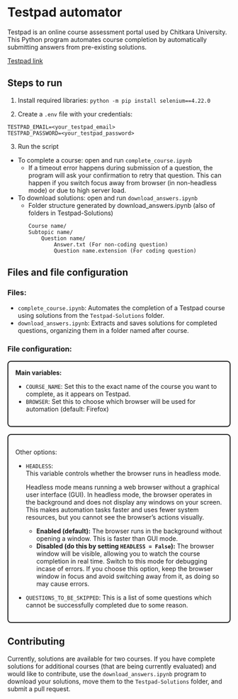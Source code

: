 # Testpad automator

Testpad is an online course assessment portal used by Chitkara University. This Python program automates course completion by automatically submitting answers from pre-existing solutions.

<a href="https://login.testpad.chitkara.edu.in/login">
Testpad link
</a>


## Steps to run

1. Install required libraries:
`python -m pip install selenium==4.22.0`

2) Create a `.env` file with your credentials:
```
TESTPAD_EMAIL=<your_testpad_email>
TESTPAD_PASSWORD=<your_testpad_password>
```

3. Run the script
- To complete a course: open and run `complete_course.ipynb`
    - If a timeout error happens during submission of a question, the program will ask your confirmation to retry that question. This can happen if you switch focus away from browser (in non-headless mode) or due to high server load.
- To download solutions: open and run `download_answers.ipynb`
    - Folder structure generated by download_answers.ipynb (also of folders in Testpad-Solutions)
        ```
        Course name/
        Subtopic name/
            Question name/
                Answer.txt (For non-coding question)
                Question name.extension (For coding question)
        ```


## Files and file configuration
### Files:

- `complete_course.ipynb`: Automates the completion of a Testpad course using solutions from the `Testpad-Solutions` folder.
- `download_answers.ipynb`: Extracts and saves solutions for completed questions, organizing them in a folder named after course.

### File configuration:

<div style="border: 2px solid; border-radius: 8px; padding: 16px; margin-bottom: 16px;">
  <strong>Main variables:</strong>
  <ul>
    <li><code>COURSE_NAME</code>: Set this to the exact name of the course you want to complete, as it appears on Testpad.</li>
    <li><code>BROWSER</code>: Set this to choose which browser will be used for automation (default: Firefox)</li>
  </ul>
</div>

<div style="border: 2px solid; border-radius: 8px; padding: 16px; margin-bottom: 16px;">



Other options:

- `HEADLESS`:  
  This variable controls whether the browser runs in headless mode.

  Headless mode means running a web browser without a graphical user interface (GUI). In headless mode, the browser operates in the background and does not display any windows on your screen. This makes automation tasks faster and uses fewer system resources, but you cannot see the browser’s actions visually. 
  - **Enabled (default):** The browser runs in the background without opening a window. This is faster than GUI mode.
  - **Disabled (do this by setting `HEADLESS = False`):** The browser window will be visible, allowing you to watch the course completion in real time. Switch to this mode for debugging incase of errors. If you choose this option, keep the browser window in focus and avoid switching away from it, as doing so may cause errors.

- `QUESTIONS_TO_BE_SKIPPED`:
    This is a list of some questions which cannot be successfully completed due to some reason.
</div>

## Contributing
Currently, solutions are available for two courses. If you have complete solutions for additional courses (that are being currently evaluated) and would like to contribute, use the `download_answers.ipynb` program to download your solutions, move them to the `Testpad-Solutions` folder, and submit a pull request.